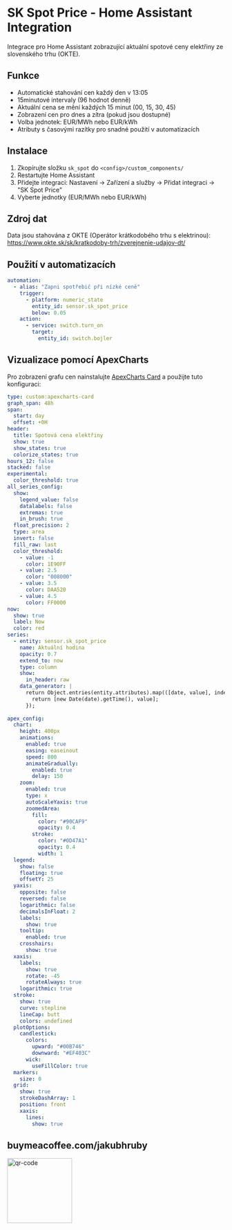 # SK Spot Price - Home Assistant Integration

Integrace pro Home Assistant zobrazující aktuální spotové ceny elektřiny ze slovenského trhu (OKTE).

## Funkce

- Automatické stahování cen každý den v 13:05
- 15minutové intervaly (96 hodnot denně)
- Aktuální cena se mění každých 15 minut (00, 15, 30, 45)
- Zobrazení cen pro dnes a zítra (pokud jsou dostupné)
- Volba jednotek: EUR/MWh nebo EUR/kWh
- Atributy s časovými razítky pro snadné použití v automatizacích

## Instalace

1. Zkopírujte složku `sk_spot` do `<config>/custom_components/`
2. Restartujte Home Assistant
3. Přidejte integraci: Nastavení → Zařízení a služby → Přidat integraci → "SK Spot Price"
4. Vyberte jednotky (EUR/MWh nebo EUR/kWh)

## Zdroj dat

Data jsou stahována z OKTE (Operátor krátkodobého trhu s elektrinou):
https://www.okte.sk/sk/kratkodoby-trh/zverejnenie-udajov-dt/

## Použití v automatizacích
```yaml
automation:
  - alias: "Zapni spotřebič při nízké ceně"
    trigger:
      - platform: numeric_state
        entity_id: sensor.sk_spot_price
        below: 0.05
    action:
      - service: switch.turn_on
        target:
          entity_id: switch.bojler
```

## Vizualizace pomocí ApexCharts

Pro zobrazení grafu cen nainstalujte [ApexCharts Card](https://github.com/RomRider/apexcharts-card) a použijte tuto konfiguraci:
```yaml
type: custom:apexcharts-card
graph_span: 48h
span:
  start: day
  offset: +0H
header:
  title: Spotová cena elektřiny
  show: true
  show_states: true
  colorize_states: true
hours_12: false
stacked: false
experimental:
  color_threshold: true
all_series_config:
  show:
    legend_value: false
    datalabels: false
    extremas: true
    in_brush: true
  float_precision: 2
  type: area
  invert: false
  fill_raw: last
  color_threshold:
    - value: -1
      color: 1E90FF
    - value: 2.5
      color: "008000"
    - value: 3.5
      color: DAA520
    - value: 4.5
      color: FF0000
now:
  show: true
  label: Now
  color: red
series:
  - entity: sensor.sk_spot_price
    name: Aktuální hodina
    opacity: 0.7
    extend_to: now
    type: column
    show:
      in_header: raw
    data_generator: |
      return Object.entries(entity.attributes).map(([date, value], index) => {
        return [new Date(date).getTime(), value];
      });
       
apex_config:
  chart:
    height: 400px
    animations:
      enabled: true
      easing: easeinout
      speed: 800
      animateGradually:
        enabled: true
        delay: 150
    zoom:
      enabled: true
      type: x
      autoScaleYaxis: true
      zoomedArea:
        fill:
          color: "#90CAF9"
          opacity: 0.4
        stroke:
          color: "#0D47A1"
          opacity: 0.4
          width: 1
  legend:
    show: false
    floating: true
    offsetY: 25
  yaxis:
    opposite: false
    reversed: false
    logarithmic: false
    decimalsInFloat: 2
    labels:
      show: true
    tooltip:
      enabled: true
    crosshairs:
      show: true
  xaxis:
    labels:
      show: true
      rotate: -45
      rotateAlways: true
    logarithmic: true
  stroke:
    show: true
    curve: stepline
    lineCap: butt
    colors: undefined
  plotOptions:
    candlestick:
      colors:
        upward: "#00B746"
        downward: "#EF403C"
      wick:
        useFillColor: true
  markers:
    size: 0
  grid:
    show: true
    strokeDashArray: 1
    position: front
    xaxis:
      lines:
        show: true
```
## buymeacoffee.com/jakubhruby


<img width="150" height="150" alt="qr-code" src="https://github.com/user-attachments/assets/2581bf36-7f7d-4745-b792-d1abaca6e57d" />
